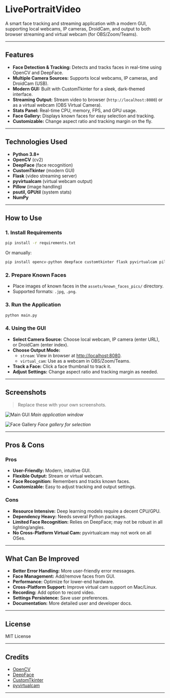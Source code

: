 # LivePortraitVideo

A smart face tracking and streaming application with a modern GUI, supporting local webcams, IP cameras, DroidCam, and output to both browser streaming and virtual webcam (for OBS/Zoom/Teams).

---

## Features

- **Face Detection & Tracking:** Detects and tracks faces in real-time using OpenCV and DeepFace.
- **Multiple Camera Sources:** Supports local webcams, IP cameras, and DroidCam (USB).
- **Modern GUI:** Built with CustomTkinter for a sleek, dark-themed interface.
- **Streaming Output:** Stream video to browser (`http://localhost:8080`) or as a virtual webcam (OBS Virtual Camera).
- **Stats Panel:** Real-time CPU, memory, FPS, and GPU usage.
- **Face Gallery:** Displays known faces for easy selection and tracking.
- **Customizable:** Change aspect ratio and tracking margin on the fly.

---

## Technologies Used

- **Python 3.8+**
- **OpenCV** (cv2)
- **DeepFace** (face recognition)
- **CustomTkinter** (modern GUI)
- **Flask** (video streaming server)
- **pyvirtualcam** (virtual webcam output)
- **Pillow** (image handling)
- **psutil, GPUtil** (system stats)
- **NumPy**

---

## How to Use

### 1. Install Requirements

```bash
pip install -r requirements.txt
```

Or manually:

```bash
pip install opencv-python deepface customtkinter flask pyvirtualcam pillow psutil gputil
```

### 2. Prepare Known Faces

- Place images of known faces in the `assets/known_faces_pics/` directory.
- Supported formats: `.jpg`, `.png`.

### 3. Run the Application

```bash
python main.py
```

### 4. Using the GUI

- **Select Camera Source:** Choose local webcam, IP camera (enter URL), or DroidCam (enter index).
- **Choose Output Mode:** 
  - `stream`: View in browser at [http://localhost:8080](http://localhost:8080).
  - `virtual_cam`: Use as a webcam in OBS/Zoom/Teams.
- **Track a Face:** Click a face thumbnail to track it.
- **Adjust Settings:** Change aspect ratio and tracking margin as needed.

---

## Screenshots

> Replace these with your own screenshots.

![Main GUI](assets/readme_screenshot_main.png)
*Main application window*

![Face Gallery](assets/readme_screenshot_faces.png)
*Face gallery for selection*

---

## Pros & Cons

### Pros

- **User-Friendly:** Modern, intuitive GUI.
- **Flexible Output:** Stream or virtual webcam.
- **Face Recognition:** Remembers and tracks known faces.
- **Customizable:** Easy to adjust tracking and output settings.

### Cons

- **Resource Intensive:** Deep learning models require a decent CPU/GPU.
- **Dependency Heavy:** Needs several Python packages.
- **Limited Face Recognition:** Relies on DeepFace; may not be robust in all lighting/angles.
- **No Cross-Platform Virtual Cam:** pyvirtualcam may not work on all OSes.

---

## What Can Be Improved

- **Better Error Handling:** More user-friendly error messages.
- **Face Management:** Add/remove faces from GUI.
- **Performance:** Optimize for lower-end hardware.
- **Cross-Platform Support:** Improve virtual cam support on Mac/Linux.
- **Recording:** Add option to record video.
- **Settings Persistence:** Save user preferences.
- **Documentation:** More detailed user and developer docs.

---

## License

MIT License

---

## Credits

- [OpenCV](https://opencv.org/)
- [DeepFace](https://github.com/serengil/deepface)
- [CustomTkinter](https://github.com/TomSchimansky/CustomTkinter)
- [pyvirtualcam](https://github.com/letmaik/pyvirtualcam)

---

